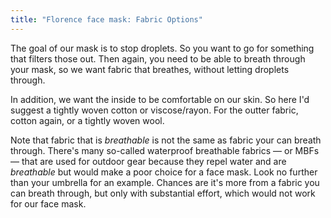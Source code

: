 ```yaml
---
title: "Florence face mask: Fabric Options"
---
```


The goal of our mask is to stop droplets. So you want to go for something that filters those out. Then again, you need to be able to breath through your mask, so we want fabric that breathes, without letting droplets through.

In addition, we want the inside to be comfortable on our skin. So here I'd suggest a tightly woven cotton or viscose/rayon. For the outter fabric, cotton again, or a tightly woven wool.

<Note>

Note that fabric that is _breathable_ is not the same as fabric your can breath through.
There's many so-called waterproof breathable fabrics — or MBFs — that are used for outdoor gear because they
repel water and are _breathable_ but would make a poor choice for a face mask.
Look no further than your umbrella for an example. Chances are it's more from a fabric you can breath through,
but only with substantial effort, which would not work for our face mask.

</Note>

